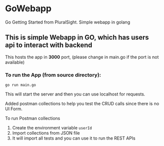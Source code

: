 # GoWebapp
Go Getting Started from PluralSight. Simple webapp in golang

## This is simple Webapp in GO, which has users api to interact with backend 

This hosts the app in **3000** port, (please change in main.go if the port is not available)

### To run the App (from source directory): 
`go run main.go`

This will start the server and then you can use localhost for requests. 

Added postman collections to help you test the CRUD calls since there is no UI Form.

To run Postman collections 
1. Create the environment variable `userId` 
2. Import collections from JSON file
3. It will import all tests and you can use it to run the REST APIs
